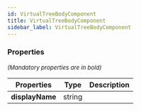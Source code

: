 ```yaml
---
id: VirtualTreeBodyComponent
title: VirtualTreeBodyComponent
sidebar_label: VirtualTreeBodyComponent
---
```




### Properties

<font size="2"><i>(Mandatory properties are in bold)</i></font>

| Properties | Type | Description |
| --------- | ---- | ----------- |
| **displayName** | string |  |
